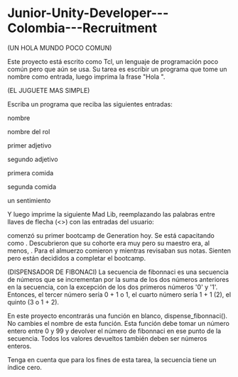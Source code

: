 # Junior-Unity-Developer---Colombia---Recruitment

(UN HOLA MUNDO POCO COMUN) 

Este proyecto está escrito como Tcl, un lenguaje de programación poco común pero que aún se usa.
Su tarea es escribir un programa que tome un nombre como entrada, luego imprima la frase "Hola <nombre>".


(EL JUGUETE MAS SIMPLE)

Escriba un programa que reciba las siguientes entradas:

nombre
  
nombre del rol
  
primer adjetivo
  
segundo adjetivo
  
primera comida
  
segunda comida
  
un sentimiento

Y luego imprime la siguiente Mad Lib, reemplazando las palabras entre llaves de flecha (<>) con las entradas del usuario:

<name> comenzó su primer bootcamp de Generation hoy. Se está capacitando como <nombre del trabajo>. 
Descubrieron que su cohorte era muy <primer adjetivo> pero su maestro era, al menos, <segundo adjetivo>. 
Para el almuerzo comieron <primera comida> y <segunda comida> mientras revisaban sus notas. 
Sienten <un sentimiento> pero están decididos a completar el bootcamp.
  

(DISPENSADOR DE FIBONACI)
La secuencia de fibonnaci es una secuencia de números que se incrementan por la suma de los dos números anteriores en la secuencia, con la excepción de los dos primeros números '0' y '1'. Entonces, el tercer número sería 0 + 1 o 1, el cuarto número sería 1 + 1 (2), el quinto (3 o 1 + 2).

En este proyecto encontrarás una función en blanco, dispense_fibonnaci(). No cambies el nombre de esta función. Esta función debe tomar un número entero entre 0 y 99 y devolver el número de fibonnaci en ese punto de la secuencia. Todos los valores devueltos también deben ser números enteros.

Tenga en cuenta que para los fines de esta tarea, la secuencia tiene un índice cero.  
